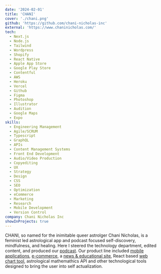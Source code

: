 ```yaml
---
date: '2024-02-01'
title: 'CHANI'
cover: './chani.png'
github: 'https://github.com/chani-nicholas-inc'
external: 'https://www.chaninicholas.com/'
tech:
  - Next.js
  - Node.js
  - Tailwind
  - Wordpress
  - Shopify
  - React Native
  - Apple App Store
  - Google Play Store
  - Contentful
  - AWS
  - Heroku
  - Vercel
  - Github
  - Figma
  - Photoshop
  - Illustrator
  - Audition
  - Google Maps
  - Expo
skills:
  - Engineering Management
  - Agile/SCRUM
  - Typescript
  - GraphQL
  - APIs
  - Content Management Systems
  - Front End Development
  - Audio/Video Production
  - Copyediting
  - UX
  - Strategy
  - Design
  - CSS
  - SEO
  - Optimization
  - eCommerce
  - Marketing
  - Research
  - Mobile Development
  - Version Control
company: Chani Nicholas Inc
showInProjects: true
---
```


CHANI, so named for the inimitable queer astrolger Chani Nicholas, is a feminist led astrological app and podcast focused self-discovery, mindfulness, and healing. Here I steered the technology department, edited content, and produced our [podcast](https://chaninicholas.com/astrology-podcast/). Our product line included [mobile applications](https://app.chani.com/), [e-commerce](https://chanishop.com/), a [news & educational site](https://chani.com/), React based [web chart tool](https://chart.chaninicholas.com/), astrological mathemathics API and other technological tools designed to bring the user into self actualization.
